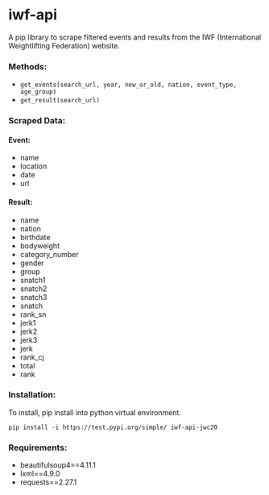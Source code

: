 # iwf-api

A pip library to scrape filtered events and results from the IWF (International Weightlifting Federation) website.

### Methods:

- `get_events(search_url, year, new_or_old, nation, event_type, age_group)`
- `get_result(search_url)`

### Scraped Data:

#### Event:

- name
- location
- date
- url

#### Result:

- name
- nation
- birthdate
- bodyweight
- category_number
- gender
- group
- snatch1
- snatch2
- snatch3
- snatch
- rank_sn
- jerk1
- jerk2
- jerk3
- jerk
- rank_cj
- total
- rank

### Installation:

To install, pip install into python virtual environment.

```
pip install -i https://test.pypi.org/simple/ iwf-api-jwc20
```

### Requirements:

- beautifulsoup4==4.11.1
- lxml==4.9.0
- requests==2.27.1
